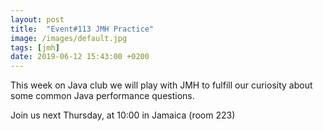 ```yaml
---
layout: post
title:  "Event#113 JMH Practice"
image: /images/default.jpg
tags: [jmh]
date: 2019-06-12 15:43:00 +0200
---
```


This week on Java club we will play with JMH to fulfill our curiosity about some common Java performance questions.[]()

Join us next Thursday, at 10:00 in Jamaica (room 223)
